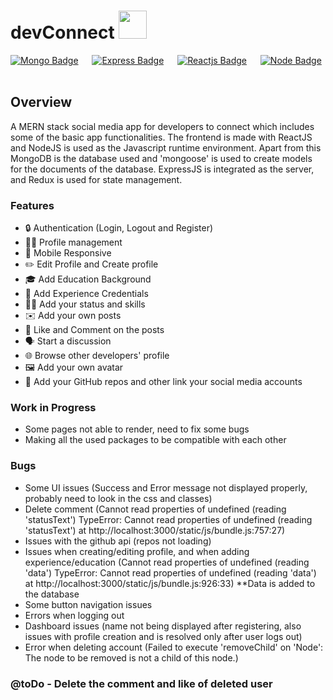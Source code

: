 # devConnect <img src="https://cdn-icons-png.flaticon.com/512/4396/4396623.png" height="45px" width = "45px"/>

[![Mongo Badge](http://img.shields.io/badge/Database%20-MongoDB-darkgreen?style=for-the-badge&logo=mongodb)](https://www.mongodb.com/)
&emsp;
[![Express Badge](http://img.shields.io/badge/Server%20-Express-black?style=for-the-badge&logo=express)](https://expressjs.com/)
&emsp;
[![Reactjs Badge](http://img.shields.io/badge/Client%20-React-blue?style=for-the-badge&logo=react)](https://reactjs.org/)
&emsp;
[![Node Badge](http://img.shields.io/badge/Backend%20-Node-green?style=for-the-badge&logo=node.js)](https://nodejs.org/en/)
&emsp;



## Overview

A MERN stack social media app for developers to connect which includes some of the basic app functionalities.
The frontend is made with ReactJS and NodeJS is used as the Javascript runtime environment. Apart from this MongoDB is the database used and 'mongoose' is used to create models for the documents of the database. ExpressJS is integrated as the server, and Redux is used for state management.



### Features

- 🔒 Authentication (Login, Logout and Register)
- 👨‍💻 Profile management
- 📱 Mobile Responsive
- ✏️ Edit Profile and Create profile
- 🎓 Add Education Background
- 💼 Add Experience Credentials
- 🤹‍♂️ Add your status and skills
- ✉️ Add your own posts
- 💌 Like and Comment on the posts
- 🗣️ Start a discussion
- 🌐 Browse other developers' profile
- 🖼️ Add your own avatar
- 📧 Add your GitHub repos and other link your social media accounts



### Work in Progress

- Some pages not able to render, need to fix some bugs
- Making all the used packages to be compatible with each other



### Bugs
* Some UI issues (Success and Error message not displayed properly, probably need to look in the css and classes)
* Delete comment (Cannot read properties of undefined (reading 'statusText') TypeError: Cannot read properties of undefined (reading 'statusText') at http://localhost:3000/static/js/bundle.js:757:27)
* Issues with the github api (repos not loading)
* Issues when creating/editing profile, and when adding experience/education (Cannot read properties of undefined (reading 'data') TypeError: Cannot read properties of undefined (reading 'data') at http://localhost:3000/static/js/bundle.js:926:33) **Data is added to the database
* Some button navigation issues
* Errors when logging out
* Dashboard issues (name not being displayed after registering, also issues with profile creation and is resolved only after user logs out)
* Error when deleting account (Failed to execute 'removeChild' on 'Node': The node to be removed is not a child of this node.)


### @toDo - Delete the comment and like of deleted user
